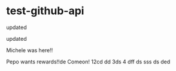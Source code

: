 # test-github-api

updated

updated


Michele was here!!

Pepo wants rewards!!de
Comeon!
12cd
dd
3ds
4
dff
ds
sss
ds
ded
